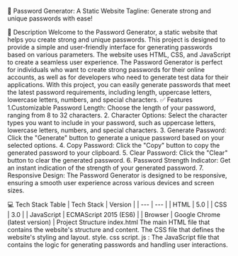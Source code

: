 🚀 Password Generator: A Static Website
Tagline: Generate strong and unique passwords with ease!

📖 Description
Welcome to the Password Generator, a static website that helps you create strong and unique passwords. This project is designed to provide a simple and user-friendly interface for generating passwords based on various parameters. The website uses HTML, CSS, and JavaScript to create a seamless user experience.
The Password Generator is perfect for individuals who want to create strong passwords for their online accounts, as well as for developers who need to generate test data for their applications. With this project, you can easily generate passwords that meet the latest password requirements, including length, uppercase letters, lowercase letters, numbers, and special characters.
✅ Features
1.Customizable Password Length: Choose the length of your
  password, ranging from 8 to 32 characters.
2. Character Options: Select the character types you want to include in
   your password, such as uppercase letters, lowercase letters, numbers,
   and special characters.
3. Generate Password: Click the "Generate" button to generate a
   unique password based on your selected options.
4. Copy Password: Click the "Copy" button to copy the generated
   password to your clipboard.
5. Clear Password: Click the "Clear" button to clear the generated
   password.
6. Password Strength Indicator: Get an instant indication of the
   strength of your generated password.
7. Responsive Design: The Password Generator is designed to be
   responsive, ensuring a smooth user experience across various devices
   and screen sizes.

  💻 Tech Stack Table
     | Tech Stack | Version | | --- | --- | | HTML | 5.0 | | CSS | 3.0 | |
     JavaScript | ECMAScript 2015 (ES6) | | Browser | Google Chrome (latest
     version) |
Project Structure
index.html
The main HTML file that contains the website's structure
and content.
The CSS file that defines the website's styling and layout.
style. css
script. js : The JavaScript file that contains the logic for generating
passwords and handling user interactions.
